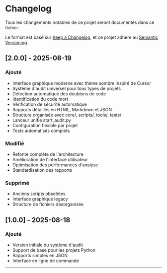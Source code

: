 # Changelog

Tous les changements notables de ce projet seront documentés dans ce fichier.

Le format est basé sur [Keep a Changelog](https://keepachangelog.com/en/1.0.0/),
et ce projet adhère au [Semantic Versioning](https://semver.org/spec/v2.0.0.html).

## [2.0.0] - 2025-08-19

### Ajouté
- Interface graphique moderne avec thème sombre inspiré de Cursor
- Système d'audit universel pour tous types de projets
- Détection automatique des doublons de code
- Identification du code mort
- Vérification de sécurité automatique
- Rapports détaillés en HTML, Markdown et JSON
- Structure organisée avec core/, scripts/, tools/, tests/
- Lanceur unifié start_audit.py
- Configuration flexible par projet
- Tests automatisés complets

### Modifié
- Refonte complète de l'architecture
- Amélioration de l'interface utilisateur
- Optimisation des performances d'analyse
- Standardisation des rapports

### Supprimé
- Anciens scripts obsolètes
- Interface graphique legacy
- Structure de fichiers désorganisée

## [1.0.0] - 2025-08-18

### Ajouté
- Version initiale du système d'audit
- Support de base pour les projets Python
- Rapports simples en JSON
- Interface en ligne de commande

---
